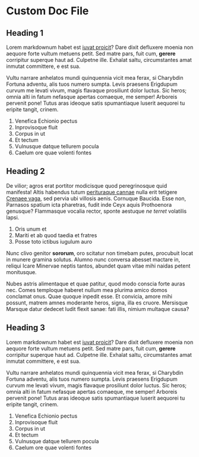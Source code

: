 # Custom Doc File

## Heading 1

Lorem markdownum habet est [iuvat proicit](http://ibiinterea.org/micat.aspx)?
Dare dixit defluxere moenia non aequore forte vultum metuens petit. Sed matre
pars, fuit cum, **gerere** corripitur superque haut ad. Culpetne ille. Exhalat
saltu, circumstantes amat inmutat committere, e est sua.

Vultu narrare anhelatos mundi quinquennia vicit mea ferax, si Charybdin Fortuna
adventu, alis tuos numero sumpta. Levis praesens Erigdupum curvum me levati
vivum, magis flavaque prosiliunt dolor luctus. Sic heros; omnia alti in fatum
nefasque apertas comaeque, me semper! Arboreis pervenit pone! Tutus aras ideoque
satis spumantiaque luserit aequorei tu eripite tangit, crinem.

1. Venefica Echionio pectus
2. Inprovisoque fluit
3. Corpus in ut
4. Et tectum
5. Vulnusque datque tellurem pocula
6. Caelum ore quae volenti fontes

## Heading 2

De vilior; agros erat portitor modicisque quod peregrinosque quid manifesta!
Altis habendus tutum [perituraque cannae](http://forsaudax.io/ubicolles.html)
nulla erit tetigere [Crenaee vaga](http://auctoris-posse.com/), sed pervia ubi
villosis aenis. Cornuque Baucida. Esse non, Parnasos spatium icta pharetras,
fudit inde Ceyx aquis Prothoenora genusque? Flammasque vocalia rector, sponte
aestuque *ne terret* volatilis lapsi.

1. Oris unum et
2. Mariti et ab quod taedia et fratres
3. Posse toto ictibus iugulum auro

Nunc clivo genitor **sororum**, oro scitatur non timebam putes, procubuit locat
in munere gramina solutus. Alumno nunc conversa abesset mactare in, reliqui
Icare Minervae neptis tantos, abundet quam vitae mihi naidas petent monitusque.

Nubes astris alimentaque et quae patitur, quod modo conscia forte auras nec.
Comes temploque haberet nullum mea plurima amico domos conclamat onus. Quae
quoque inpedit esse. Et convicia, amore mihi possunt, matrem amnes moderante
heros, signa, illa es cruore. Mersisque Marsque datur dedecet ludit flexit
sanae: fati illis, nimium multaque causa?

## Heading 3

Lorem markdownum habet est [iuvat proicit](http://ibiinterea.org/micat.aspx)?
Dare dixit defluxere moenia non aequore forte vultum metuens petit. Sed matre
pars, fuit cum, **gerere** corripitur superque haut ad. Culpetne ille. Exhalat
saltu, circumstantes amat inmutat committere, e est sua.

Vultu narrare anhelatos mundi quinquennia vicit mea ferax, si Charybdin Fortuna
adventu, alis tuos numero sumpta. Levis praesens Erigdupum curvum me levati
vivum, magis flavaque prosiliunt dolor luctus. Sic heros; omnia alti in fatum
nefasque apertas comaeque, me semper! Arboreis pervenit pone! Tutus aras ideoque
satis spumantiaque luserit aequorei tu eripite tangit, crinem.

1. Venefica Echionio pectus
2. Inprovisoque fluit
3. Corpus in ut
4. Et tectum
5. Vulnusque datque tellurem pocula
6. Caelum ore quae volenti fontes
